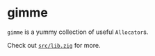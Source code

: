 # gimme

`gimme` is a yummy collection of useful `Allocator`s.

Check out [`src/lib.zig`](src/lib.zig) for more.
